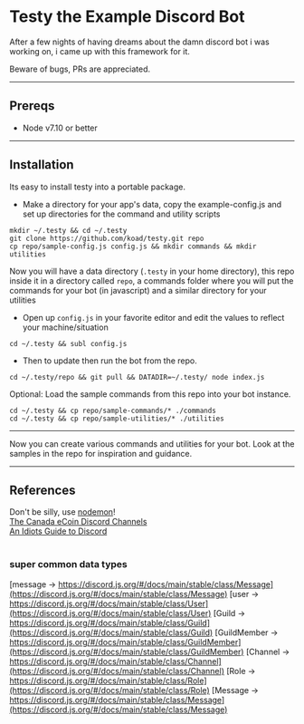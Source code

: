# Testy the Example Discord Bot

After a few nights of having dreams about the damn discord bot i was working on, i came up with this framework for it.

Beware of bugs,  PRs are appreciated.

---

## Prereqs

* Node v7.10 or better

---

## Installation

Its easy to install testy into a portable package.

* Make a directory for your app's data, copy the example-config.js and set up directories for the command and utility scripts
```
mkdir ~/.testy && cd ~/.testy
git clone https://github.com/koad/testy.git repo
cp repo/sample-config.js config.js && mkdir commands && mkdir utilities
```

Now you will have a data directory (`.testy` in your home directory), this repo inside it in a directory called `repo`, a commands folder where you will put the commands for your bot (in javascript) and a similar directory for your utilities

* Open up ``config.js`` in your favorite editor and edit the values to reflect your machine/situation
```
cd ~/.testy && subl config.js
```

* Then to update then run the bot from the repo.
```
cd ~/.testy/repo && git pull && DATADIR=~/.testy/ node index.js
```

Optional: Load the sample commands from this repo into your bot instance.
```
cd ~/.testy && cp repo/sample-commands/* ./commands
cd ~/.testy && cp repo/sample-utilities/* ./utilities
```
---

Now you can create various commands and utilities for your bot.  Look at the samples in the repo for inspiration and guidance.

---

## References

Don't be silly, use [nodemon](https://github.com/remy/nodemon)!  
[The Canada eCoin Discord Channels](https://discord.gg/9wAtaBG)    
[An Idiots Guide to Discord](https://anidiotsguide_old.gitbooks.io/discord-js-bot-guide/content/information/understanding-collections.html)  
[]()  
[]()  


### super common data types 
[message -> https://discord.js.org/#/docs/main/stable/class/Message](https://discord.js.org/#/docs/main/stable/class/Message)
[user -> https://discord.js.org/#/docs/main/stable/class/User](https://discord.js.org/#/docs/main/stable/class/User)
[Guild -> https://discord.js.org/#/docs/main/stable/class/Guild](https://discord.js.org/#/docs/main/stable/class/Guild)
[GuildMember -> https://discord.js.org/#/docs/main/stable/class/GuildMember](https://discord.js.org/#/docs/main/stable/class/GuildMember)
[Channel -> https://discord.js.org/#/docs/main/stable/class/Channel](https://discord.js.org/#/docs/main/stable/class/Channel)
[Role -> https://discord.js.org/#/docs/main/stable/class/Role](https://discord.js.org/#/docs/main/stable/class/Role)
[Message -> https://discord.js.org/#/docs/main/stable/class/Message](https://discord.js.org/#/docs/main/stable/class/Message)
